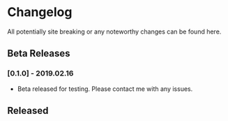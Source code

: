 # Changelog

All potentially site breaking or any noteworthy changes can be found here.

## Beta Releases

### [0.1.0] - 2019.02.16

- Beta released for testing. Please contact me with any issues.

## Released
